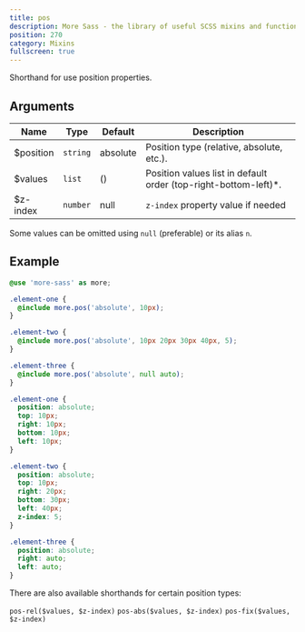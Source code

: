 ```yaml
---
title: pos
description: More Sass - the library of useful SCSS mixins and functions.
position: 270
category: Mixins
fullscreen: true
---
```


Shorthand for use position properties.

## Arguments

| Name      | Type     | Default  | Description                                                     |
|-----------|----------|----------|-----------------------------------------------------------------|
| $position | `string` | absolute | Position type (relative, absolute, etc.).                       |
| $values   | `list`   | ()       | Position values list in default order (top-right-bottom-left)*. |
| $z-index  | `number` | null     | `z-index` property value if needed                              |

<alert type="info">Some values can be omitted using `null` (preferable) or its alias `n`.</alert>

## Example

<code-group>

  <code-block label="SCSS" active>

  ```scss
  @use 'more-sass' as more;

  .element-one {
    @include more.pos('absolute', 10px);
  }

  .element-two {
    @include more.pos('absolute', 10px 20px 30px 40px, 5);
  }

  .element-three {
    @include more.pos('absolute', null auto);
  }
  ```

  </code-block>

  <code-block label="Output">

  ```css
  .element-one {
    position: absolute;
    top: 10px;
    right: 10px;
    bottom: 10px;
    left: 10px;
  }

  .element-two {
    position: absolute;
    top: 10px;
    right: 20px;
    bottom: 30px;
    left: 40px;
    z-index: 5;
  }

  .element-three {
    position: absolute;
    right: auto;
    left: auto;
  }
  ```

  </code-block>

</code-group>

<alert type="info">

  There are also available shorthands for certain position types:

  `pos-rel($values, $z-index)`
  `pos-abs($values, $z-index)`
  `pos-fix($values, $z-index)`

</alert>
